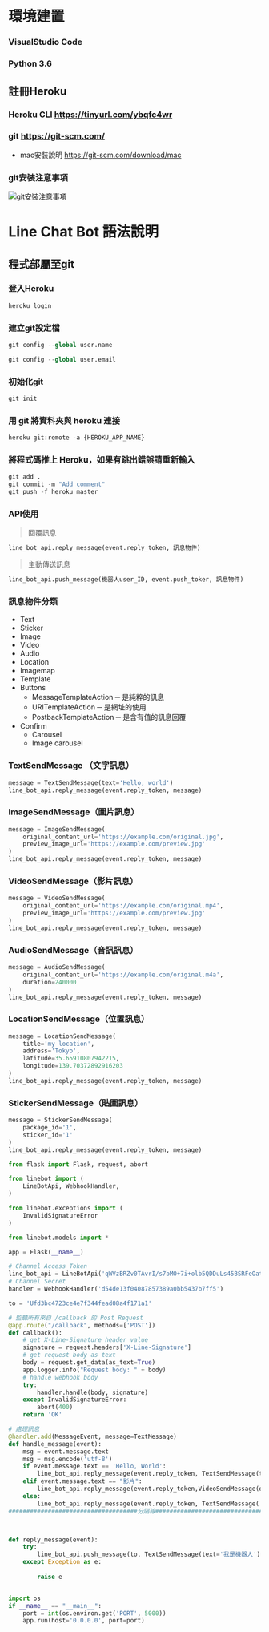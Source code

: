 # 環境建置

### VisualStudio Code
### Python 3.6

## 註冊Heroku
### Heroku CLI https://tinyurl.com/ybqfc4wr


### git https://git-scm.com/
* mac安裝說明 https://git-scm.com/download/mac

### git安裝注意事項
![](https://github.com/lovehoumin/LineChat_Bot/blob/master/git_infor.jpg "git安裝注意事項")


# Line Chat Bot 語法說明


## 程式部屬至git

### 登入Heroku
```py
heroku login
```

### 建立git設定檔
```py
git config --global user.name
```
```py
git config --global user.email
```

### 初始化git
```py
git init
```

### 用 git 將資料夾與 heroku 連接
```py
heroku git:remote -a {HEROKU_APP_NAME}
```

### 將程式碼推上 Heroku，如果有跳出錯誤請重新輸入
```py
git add .
git commit -m "Add comment"
git push -f heroku master
```

### API使用

>回覆訊息
```py
line_bot_api.reply_message(event.reply_token, 訊息物件)
```

>主動傳送訊息
```py
line_bot_api.push_message(機器人user_ID, event.push_toker, 訊息物件)
```

### 訊息物件分類
* Text
* Sticker
* Image
* Video
* Audio
* Location
* Imagemap
* Template
* Buttons
  * MessageTemplateAction ─ 是純粹的訊息
  * URITemplateAction ─ 是網址的使用
  * PostbackTemplateAction ─ 是含有值的訊息回覆
* Confirm
  * Carousel
  * Image carousel

### TextSendMessage （文字訊息）
```py
message = TextSendMessage(text='Hello, world')
line_bot_api.reply_message(event.reply_token, message)
```

### ImageSendMessage（圖片訊息）
```py
message = ImageSendMessage(
    original_content_url='https://example.com/original.jpg',
    preview_image_url='https://example.com/preview.jpg'
)
line_bot_api.reply_message(event.reply_token, message)
```

### VideoSendMessage（影片訊息）
```py
message = VideoSendMessage(
    original_content_url='https://example.com/original.mp4',
    preview_image_url='https://example.com/preview.jpg'
)
line_bot_api.reply_message(event.reply_token, message)
```

### AudioSendMessage（音訊訊息）
```py
message = AudioSendMessage(
    original_content_url='https://example.com/original.m4a',
    duration=240000
)
line_bot_api.reply_message(event.reply_token, message)
```
### LocationSendMessage（位置訊息）
```py
message = LocationSendMessage(
    title='my location',
    address='Tokyo',
    latitude=35.65910807942215,
    longitude=139.70372892916203
)
line_bot_api.reply_message(event.reply_token, message)
```

### StickerSendMessage（貼圖訊息）
```py
message = StickerSendMessage(
    package_id='1',
    sticker_id='1'
)
line_bot_api.reply_message(event.reply_token, message)
```






























```py
from flask import Flask, request, abort

from linebot import (
    LineBotApi, WebhookHandler, 
)

from linebot.exceptions import (
    InvalidSignatureError
)

from linebot.models import *

app = Flask(__name__)

# Channel Access Token
line_bot_api = LineBotApi('qWVzBRZv0TAvrI/s7bMO+7i+olb5QDDuLs45BSRFeOatrhgDPmB4edOmtygl1j0CJY9jwFzw1/r3jTOvVNXORnWpXi4FWQMpPTm2BUcxEIdbYvIGQmI95rVjMfMvxpj39VP3t2AaDxuhE08K4JynzwdB04t89/1O/w1cDnyilFU=')
# Channel Secret
handler = WebhookHandler('d54de13f04087857389a0bb5437b7ff5')

to = 'Ufd3bc4723ce4e7f344fead08a4f171a1'

# 監聽所有來自 /callback 的 Post Request
@app.route("/callback", methods=['POST'])
def callback():
    # get X-Line-Signature header value
    signature = request.headers['X-Line-Signature']
    # get request body as text
    body = request.get_data(as_text=True)
    app.logger.info("Request body: " + body)
    # handle webhook body
    try:
        handler.handle(body, signature)
    except InvalidSignatureError:
        abort(400)
    return 'OK'

# 處理訊息
@handler.add(MessageEvent, message=TextMessage)
def handle_message(event):
    msg = event.message.text
    msg = msg.encode('utf-8')
    if event.message.text == 'Hello, World':
        line_bot_api.reply_message(event.reply_token, TextSendMessage(text=event.message.text))
    elif event.message.text == "影片":
        line_bot_api.reply_message(event.reply_token,VideoSendMessage(original_content_url='https://demo.linechatbot.cc/video.mp4', preview_image_url=r'https://img.4gamers.com.tw/ckfinder/images/Why%20Lee/event/934939bff2c5c3d4ca7e509187454bc7.png'))
    else:
        line_bot_api.reply_message(event.reply_token, TextSendMessage('Error'))
####################################分隔線####################################



def reply_message(event):
    try:
        line_bot_api.push_message(to, TextSendMessage(text='我是機器人'))
    except Exception as e:
        
        raise e


import os
if __name__ == "__main__":
    port = int(os.environ.get('PORT', 5000))
    app.run(host='0.0.0.0', port=port)

```
